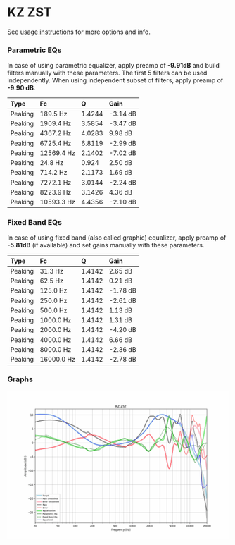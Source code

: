 # KZ ZST
See [usage instructions](https://github.com/jaakkopasanen/AutoEq#usage) for more options and info.

### Parametric EQs
In case of using parametric equalizer, apply preamp of **-9.91dB** and build filters manually
with these parameters. The first 5 filters can be used independently.
When using independent subset of filters, apply preamp of **-9.90 dB**.

| Type    | Fc         |      Q | Gain     |
|:--------|:-----------|:-------|:---------|
| Peaking | 189.5 Hz   | 1.4244 | -3.14 dB |
| Peaking | 1909.4 Hz  | 3.5854 | -3.47 dB |
| Peaking | 4367.2 Hz  | 4.0283 | 9.98 dB  |
| Peaking | 6725.4 Hz  | 6.8119 | -2.99 dB |
| Peaking | 12569.4 Hz | 2.1402 | -7.02 dB |
| Peaking | 24.8 Hz    | 0.924  | 2.50 dB  |
| Peaking | 714.2 Hz   | 2.1173 | 1.69 dB  |
| Peaking | 7272.1 Hz  | 3.0144 | -2.24 dB |
| Peaking | 8223.9 Hz  | 3.1426 | 4.36 dB  |
| Peaking | 10593.3 Hz | 4.4356 | -2.10 dB |

### Fixed Band EQs
In case of using fixed band (also called graphic) equalizer, apply preamp of **-5.81dB**
(if available) and set gains manually with these parameters.

| Type    | Fc         |      Q | Gain     |
|:--------|:-----------|:-------|:---------|
| Peaking | 31.3 Hz    | 1.4142 | 2.65 dB  |
| Peaking | 62.5 Hz    | 1.4142 | 0.21 dB  |
| Peaking | 125.0 Hz   | 1.4142 | -1.78 dB |
| Peaking | 250.0 Hz   | 1.4142 | -2.61 dB |
| Peaking | 500.0 Hz   | 1.4142 | 1.13 dB  |
| Peaking | 1000.0 Hz  | 1.4142 | 1.31 dB  |
| Peaking | 2000.0 Hz  | 1.4142 | -4.20 dB |
| Peaking | 4000.0 Hz  | 1.4142 | 6.66 dB  |
| Peaking | 8000.0 Hz  | 1.4142 | -2.36 dB |
| Peaking | 16000.0 Hz | 1.4142 | -2.78 dB |

### Graphs
![](./KZ%20ZST.png)